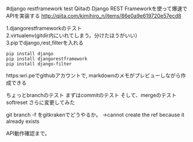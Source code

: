 #django restframework test
Qiitaの
Django REST Frameworkを使って爆速でAPIを実装する
http://qiita.com/kimihiro_n/items/86e0a9e619720e57ecd8  

1.djangorestframeworkのテスト  
2.virtualenv(gitdir内にいれてしまう。分けたほうがいい）  
3.pipでdjango,rest,filterを入れる  

    pip install django
    pip install djangorestframework
    pip install django-filter 

https:wri.peでgithubアカウントで,
markdownのメモがプレビューしながら作成できる

ちょっとbranchのテスト
まずはcommitのテスト
そして、mergeのテスト
softreset
さらに変更してみた

git branch -f をgitkrakenでどうやるか。
→cannot create the ref because it already exists

API動作確認まで。
